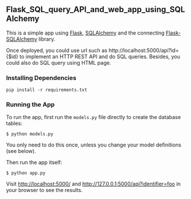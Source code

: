 ## Flask_SQL_query_API_and_web_app_using_SQLAlchemy

This is a simple app using [Flask](http://flask.pocoo.org), [SQLAlchemy](http://www.sqlalchemy.org/) and the connecting [Flask-SQLAlchemy](http://flask-sqlalchemy.pocoo.org) library.

Once deployed, you could use url such as http://localhost:5000/api?id={$id} to implement an HTTP REST API and do SQL queries. 
Besides, you could also do SQL query using HTML page. 

### Installing Dependencies

```
pip install -r requirements.txt
```

### Running the App

To run the app, first run the `models.py` file directly to create the database tables:

```
$ python models.py
```

You only need to do this once, unless you change your model definitions (see below).

Then run the app itself:

```
$ python app.py
```

Visit [http://localhost:5000/](http://localhost:5000/) and http://127.0.0.1:5000/api?identifier=foo in your browser to see the results.
